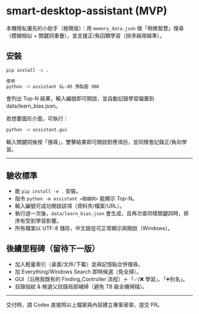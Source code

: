 # smart-desktop-assistant (MVP)

本機隱私優先的小助手（極簡版）：用 `memory_data.json` 做「稍微智慧」搜尋（模糊相似 + 關鍵詞重疊），並支援正/負回饋學習（排序越用越準）。

## 安裝
```bash
pip install -e .

使用
python -m assistant GL-05 預製圖 308
```

會列出 Top-N 結果，輸入編號即可開啟，並自動記錄學習偏置到 data/learn_bias.json。

若想要圖形介面，可執行：
```bash
python -m assistant.gui
```
輸入關鍵詞後按「搜尋」，雙擊結果即可開啟對應項目，並同樣會記錄正/負向學習。


---

## 驗收標準
- 能 `pip install -e .` 安裝。  
- 指令 `python -m assistant <關鍵詞>` 能顯示 Top-N。  
- 輸入編號可成功開啟該項（資料夾/檔案/URL）。  
- 執行過一次後，`data/learn_bias.json` 會生成，且再次查同樣關鍵詞時，排序有受到學習影響。  
- 所有檔案以 UTF-8 儲存，中文路徑可正常顯示與開啟（Windows）。

## 後續里程碑（留待下一版）
- 加入輕量索引（桌面/文件/下載）並與記憶點合併搜尋。  
- 加 Everything/Windows Search 即時候選（免全掃）。  
- GUI（沿用我既有的 Finding_Controller 流程）＋「✅/❌ 學習」、「➕別名」。  
- 目錄指紋 & 候選父目錄局部補掃（避免 TB 級全機掃描）。

---

交付時，請 Codex 直接照以上檔案與內容建立專案骨架、提交 PR。
